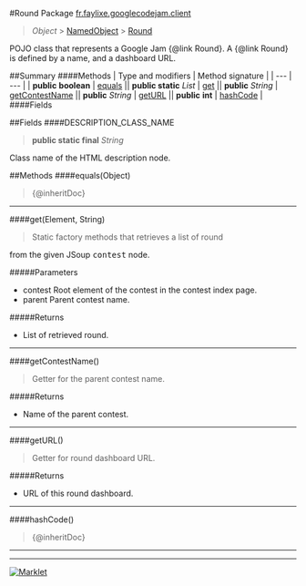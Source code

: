 #Round
Package [fr.faylixe.googlecodejam.client](README.md)<br>

> *Object* > [NamedObject](common/NamedObject.md) > [Round](Round.md)

<p>POJO class that represents a Google Jam {@link Round}.
 A {@link Round} is defined by a name, and a dashboard
 URL.</p>

##Summary
####Methods
| Type and modifiers | Method signature |
| --- | --- |
| **public** **boolean** | [equals](#equalsobject) || **public static** *List* | [get](#getelement-string) || **public** *String* | [getContestName](#getcontestname) || **public** *String* | [getURL](#geturl) || **public** **int** | [hashCode](#hashcode) |
####Fields

##Fields
####DESCRIPTION_CLASS_NAME
> **public static final** *String*
<p>Class name of the HTML description node.</p>


##Methods
####equals(Object)
> {@inheritDoc}

---

####get(Element, String)
> <p>Static factory methods that retrieves a list of round
 from the given JSoup <tt>contest</tt> node.</p>

#####Parameters
* contest Root element of the contest in the contest index page.
* parent Parent contest name.

#####Returns
* List of retrieved round.

---

####getContestName()
> <p>Getter for the parent contest name.</p>

#####Returns
* Name of the parent contest.

---

####getURL()
> <p>Getter for round dashboard URL.</p>

#####Returns
* URL of this round dashboard.

---

####hashCode()
> {@inheritDoc}

---

---

[![Marklet](https://img.shields.io/badge/Generated%20by-Marklet-green.svg)](https://github.com/Faylixe/marklet)